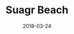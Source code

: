 ---
title: Suagr Beach
date: 2018-03-24
countries:
  - Mauritius
resources:
  - src: DSCF4594.jpg
    params: 
      weight: 0
  - src: DSCF4607.jpg
    params: 
      weight: 1
  - src: DSCF4771.jpg
    params: 
      weight: 2
  - src: feature.jpg
    params: 
      weight: 3
  - src: DSCF4825.jpg
    params: 
      weight: 4
  - src: DSCF4727.jpg
    params: 
      weight: 5
---